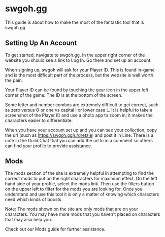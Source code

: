 # swgoh.gg

This guide is about how to make the most of the fantastic tool that is
swgoh.gg.

## Setting Up An Account

To get started, navigate to swgoh.gg. In the upper right corner of the
website you should see a link to Log In. Go there and set up an account.

When signing up, swgoh will ask for your Player ID. This is found
in-game and is the most difficult part of the process, but the website
is well worth the pain.

Your Player ID can be found by touching the gear icon in the upper left
corner of the game. The ID is at the bottom of the screen. 

Some letter and number combos are extremely difficult to get correct, 
such as zero versus O or one vs capital I or lower case L. It is
helpful to take a screenshot of the Player ID and use a photo app to
zoom in; it makes the characters easier to differentiate.

When you have your account set up and you can see your collection, copy
the url (such as https://swgoh.gg/u/dretzle) and post it in Line. There
is a note in the Guild Chat that you can add the url to in a comment so
others can find your profile to provide assistance.

## Mods

The mods section of the site is extremely helpful in attempting to find
the correct mods to put on the right characters for maximum effect. On
the left hand side of your profile, select the mods link. Then use the
filters button on the upper left to filter for the mods you are looking
for. Once you understand and use this tool it is only a matter of
knowing which characters need which kinds of boosts.

Note: The mods shown on the site are only mods that are on your
characters. You may have more mods that you haven't placed on
characters that may also help you.

Check out our Mods guide for further assistance.